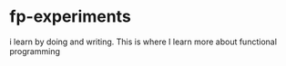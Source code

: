 # fp-experiments
i learn by doing and writing. This is where I learn more about functional programming
